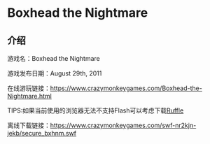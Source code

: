 # Boxhead the Nightmare

## 介绍

游戏名：Boxhead the Nightmare

游戏发布日期：August 29th, 2011

在线游玩链接：https://www.crazymonkeygames.com/Boxhead-the-Nightmare.html

TIPS:如果当前使用的浏览器无法不支持Flash可以考虑下载[Ruffle](https://ruffle.rs/)

离线下载链接：https://www.crazymonkeygames.com/swf-nr2kjn-jekb/secure_bxhnm.swf
